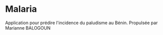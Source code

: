 # Malaria
Application pour prédire l'incidence du paludisme au Bénin.
Propulsée par Marianne BALOGOUN